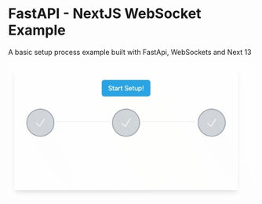 # FastAPI - NextJS WebSocket Example

A basic setup process example built with FastApi, WebSockets and Next 13

![GIF](setup.gif)
